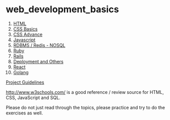 # web_development_basics

1. <a href="/html">HTML</a>
2. <a href="/css-basic">CSS Basics</a>
3. <a href="/css-advance">CSS Advance</a>
4. <a href="/javascript">Javascript</a>
5. <a href="/rdbms-redis">RDBMS / Redis - NOSQL</a>
6. <a href="/ruby">Ruby</a>
7. <a href="/rails">Rails</a>
8. <a href="/deployment-and-others">Deployment and Others</a>
9. <a href="/react">React</a>
10. <a href="/golang">Golang</a>

<a href="/project_guideline.md">Project Guidelines</a>

http://www.w3schools.com/ is a good reference / review source for HTML, CSS, JavaScript and SQL.

Please do not just read through the topics, please practice and try to do the exercises as well.
